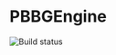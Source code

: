 # PBBGEngine

<img src="https://github.com/pbbgengine/pbbgengine/actions/workflows/tests.yml/badge.svg" alt="Build status">
